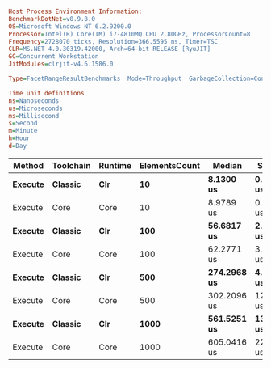 ```ini

Host Process Environment Information:
BenchmarkDotNet=v0.9.8.0
OS=Microsoft Windows NT 6.2.9200.0
Processor=Intel(R) Core(TM) i7-4810MQ CPU 2.80GHz, ProcessorCount=8
Frequency=2728070 ticks, Resolution=366.5595 ns, Timer=TSC
CLR=MS.NET 4.0.30319.42000, Arch=64-bit RELEASE [RyuJIT]
GC=Concurrent Workstation
JitModules=clrjit-v4.6.1586.0

Type=FacetRangeResultBenchmarks  Mode=Throughput  GarbageCollection=Concurrent Workstation  

Time unit definitions
ns=Nanoseconds
us=Microseconds
ms=Millisecond
s=Second
m=Minute
h=Hour
d=Day

```
  Method | Toolchain | Runtime | ElementsCount |      Median |     StdDev |        Mean |  StdError |     StdDev |      Op/s |         Min |          Q1 |      Median |          Q3 |         Max |
-------- |---------- |-------- |-------------- |------------ |----------- |------------ |---------- |----------- |---------- |------------ |------------ |------------ |------------ |------------ |
 **Execute** |   **Classic** |     **Clr** |            **10** |   **8.1300 us** |  **0.0610 us** |   **8.1388 us** | **0.0136 us** |  **0.0610 us** | **122867.72** |   **8.0558 us** |   **8.1049 us** |   **8.1300 us** |   **8.1581 us** |   **8.3311 us** |
 Execute |      Core |    Core |            10 |   8.9789 us |  0.3248 us |   8.9431 us | 0.0726 us |  0.3248 us | 111818.06 |   8.5501 us |   8.6342 us |   8.9789 us |   9.1263 us |   9.7614 us |
 **Execute** |   **Classic** |     **Clr** |           **100** |  **56.6817 us** |  **2.6865 us** |  **57.7341 us** | **0.4607 us** |  **2.6865 us** |   **17320.8** |  **54.8658 us** |  **55.9582 us** |  **56.6817 us** |  **58.1902 us** |  **66.2780 us** |
 Execute |      Core |    Core |           100 |  62.2771 us |  3.3774 us |  62.2453 us | 0.7552 us |  3.3774 us |  16065.47 |  58.3454 us |  59.3768 us |  62.2771 us |  64.0903 us |  70.9588 us |
 **Execute** |   **Classic** |     **Clr** |           **500** | **274.2968 us** |  **4.2738 us** | **274.9518 us** | **0.9557 us** |  **4.2738 us** |      **3637** | **268.8363 us** | **271.9737 us** | **274.2968 us** | **277.1934 us** | **287.2599 us** |
 Execute |      Core |    Core |           500 | 302.2096 us | 12.6340 us | 303.2778 us | 2.8250 us | 12.6340 us |   3297.31 | 288.2574 us | 291.3948 us | 302.2096 us | 311.4089 us | 331.1128 us |
 **Execute** |   **Classic** |     **Clr** |          **1000** | **561.5251 us** | **13.1116 us** | **567.6597 us** | **2.9318 us** | **13.1116 us** |   **1761.62** | **556.2469 us** | **559.5005 us** | **561.5251 us** | **574.4349 us** | **609.4217 us** |
 Execute |      Core |    Core |          1000 | 605.0416 us | 22.9797 us | 613.4650 us | 4.4224 us | 22.9797 us |   1630.08 | 592.6888 us | 598.3225 us | 605.0416 us | 617.9313 us | 669.4823 us |

